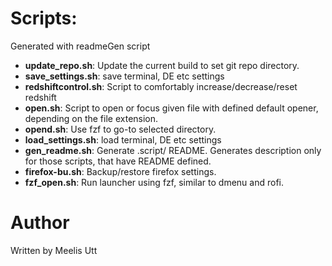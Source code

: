 # Scripts:

Generated with readmeGen script

* **update_repo.sh**: Update the current build to set git repo directory.
* **save_settings.sh**: save terminal, DE etc settings
* **redshiftcontrol.sh**: Script to comfortably increase/decrease/reset redshift
* **open.sh**: Script to open or focus given file with defined default opener, depending on the file extension.
* **opend.sh**: Use fzf to go-to selected directory.
* **load_settings.sh**: load terminal, DE etc settings
* **gen_readme.sh**: Generate .script/ README. Generates description only for those scripts, that have README defined.
* **firefox-bu.sh**: Backup/restore firefox settings. 
* **fzf_open.sh**: Run launcher using fzf, similar to dmenu and rofi.

# Author

Written by
Meelis Utt
